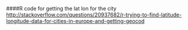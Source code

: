 
####R code for getting the lat lon for the city
http://stackoverflow.com/questions/20937682/r-trying-to-find-latitude-longitude-data-for-cities-in-europe-and-getting-geocod

